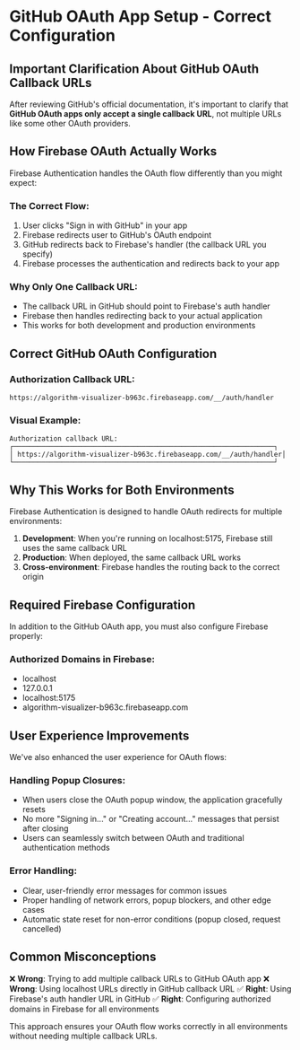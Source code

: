 # GitHub OAuth App Setup - Correct Configuration

## Important Clarification About GitHub OAuth Callback URLs

After reviewing GitHub's official documentation, it's important to clarify that **GitHub OAuth apps only accept a single callback URL**, not multiple URLs like some other OAuth providers.

## How Firebase OAuth Actually Works

Firebase Authentication handles the OAuth flow differently than you might expect:

### The Correct Flow:
1. User clicks "Sign in with GitHub" in your app
2. Firebase redirects user to GitHub's OAuth endpoint
3. GitHub redirects back to Firebase's handler (the callback URL you specify)
4. Firebase processes the authentication and redirects back to your app

### Why Only One Callback URL:
- The callback URL in GitHub should point to Firebase's auth handler
- Firebase then handles redirecting back to your actual application
- This works for both development and production environments

## Correct GitHub OAuth Configuration

### Authorization Callback URL:
```
https://algorithm-visualizer-b963c.firebaseapp.com/__/auth/handler
```

### Visual Example:
```
Authorization callback URL:
┌─────────────────────────────────────────────────────────────────┐
│ https://algorithm-visualizer-b963c.firebaseapp.com/__/auth/handler│
└─────────────────────────────────────────────────────────────────┘
```

## Why This Works for Both Environments

Firebase Authentication is designed to handle OAuth redirects for multiple environments:

1. **Development**: When you're running on localhost:5175, Firebase still uses the same callback URL
2. **Production**: When deployed, the same callback URL works
3. **Cross-environment**: Firebase handles the routing back to the correct origin

## Required Firebase Configuration

In addition to the GitHub OAuth app, you must also configure Firebase properly:

### Authorized Domains in Firebase:
- localhost
- 127.0.0.1
- localhost:5175
- algorithm-visualizer-b963c.firebaseapp.com

## User Experience Improvements

We've also enhanced the user experience for OAuth flows:

### Handling Popup Closures:
- When users close the OAuth popup window, the application gracefully resets
- No more "Signing in..." or "Creating account..." messages that persist after closing
- Users can seamlessly switch between OAuth and traditional authentication methods

### Error Handling:
- Clear, user-friendly error messages for common issues
- Proper handling of network errors, popup blockers, and other edge cases
- Automatic state reset for non-error conditions (popup closed, request cancelled)

## Common Misconceptions

❌ **Wrong**: Trying to add multiple callback URLs to GitHub OAuth app
❌ **Wrong**: Using localhost URLs directly in GitHub callback URL
✅ **Right**: Using Firebase's auth handler URL in GitHub
✅ **Right**: Configuring authorized domains in Firebase for all environments

This approach ensures your OAuth flow works correctly in all environments without needing multiple callback URLs.